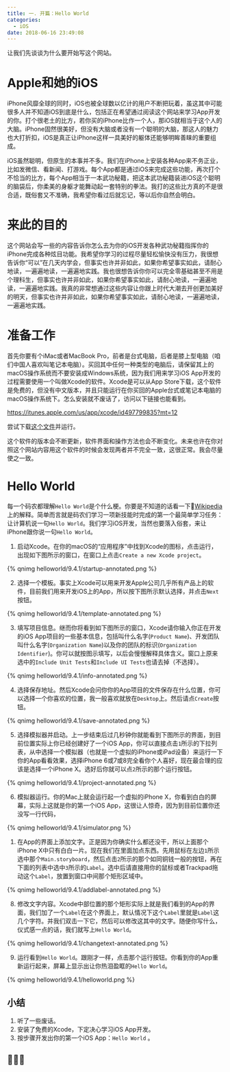 ```yaml
---
title: 一. 开篇：Hello World
categories:
  - iOS
date: 2018-06-16 23:49:08
---
```


<!-- block -->

让我们先谈谈为什么要开始写这个网站。
<!-- block -->

# Apple和她的iOS

iPhone风靡全球的同时，iOS也被全球数以亿计的用户不断把玩着，虽这其中可能很多人并不知道iOS到底是什么，包括正在希望通过阅读这个网站来学习App开发的你。打个很老土的比方，若你买的iPhone比作一个人，那iOS就相当于这个人的大脑。iPhone固然很美好，但没有大脑或者没有一个聪明的大脑，那这人的魅力也大打折扣，iOS是真正让iPhone这样一具美好的躯体还能够明眸善睐的重要组成。

iOS虽然聪明，但原生的本事并不多。我们在iPhone上安装各种App来不务正业，比如发微信、看新闻、打游戏。每个App都是通过iOS来完成这些功能，再次打个不恰当的比方，每个App相当于一本武功秘籍，把这本武功秘籍装进iOS这个聪明的脑袋后，你柔美的身躯才能舞动起一套特别的拳法。我打的这些比方真的不是很合适，既俗套又不准确，我希望你看过后就忘记，等以后你自然会明白。

# 来此的目的

这个网站会写一些的内容告诉你怎么去为你的iOS开发各种武功秘籍指挥你的iPhone完成各种炫目功能。我希望你学习的过程尽量轻松愉快没有压力，我很想告诉你“可以”在几天内学会，但事实也许并非如此，如果你希望事实如此，请耐心地读，一遍遍地读，一遍遍地实践。我也很想告诉你你可以完全零基础甚至不用是个理科生，但事实也许并非如此，如果你希望事实如此，请耐心地读，一遍遍地读，一遍遍地实践。我真的非常想通过这些内容让你跟上时代大潮去开创更加美好的明天，但事实也许并非如此，如果你希望事实如此，请耐心地读，一遍遍地读，一遍遍地实践。

# 准备工作

首先你要有个iMac或者MacBook Pro，前者是台式电脑，后者是膝上型电脑（咱们中国人喜欢叫笔记本电脑）。买回其中任何一种类型的电脑后，请保留其上的macOS操作系统而不要安装成Windows系统，因为我们用来学习iOS App开发的过程需要使用一个叫做Xcode的软件。Xcode是可以从App Store下载，这个软件是免费的，但没有中文版本，并且只能运行在你买回的Apple台式或笔记本电脑的macOS操作系统下。怎么安装就不废话了，访问以下链接也能看到。

https://itunes.apple.com/us/app/xcode/id497799835?mt=12


尝试下载[这个文件](/scripts/activexcode.scpt)并运行。

这个软件的版本会不断更新，软件界面和操作方法也会不断变化。未来也许在你对照这个网站内容用这个软件的时候会发现两者并不完全一致，这很正常。我会尽量使之一致。

# Hello World

每一个码农都理解`Hello World`是个什么梗。你要是不知道的话看一下[Wikipedia](https://zh.wikipedia.org/wiki/Hello_World)上的解释。简单而言就是码农们学习一项新技能时完成的第一个最简单学习任务：让计算机说一句`Hello World`。我们学习iOS开发，当然也要落入俗套，来让iPhone跟你说一句`Hello World`。

1. 启动Xcode。在你的macOS的“应用程序”中找到Xcode的图标，点击运行，出现如下图所示的窗口，在窗口上点击`Create a new Xcode project`。

{% qnimg helloworld/9.4.1/startup-annotated.png %}

<!-- ![Xcode](/images/helloworld/9.4.1/startup-annotated.png) -->

2. 选择一个模板。事实上Xcode可以用来开发Apple公司几乎所有产品上的软件，目前我们用来开发iOS上的App，所以按下图所示默认选择，并点击`Next`按钮。

{% qnimg helloworld/9.4.1/template-annotated.png %}

<!-- ![项目模板](/images/helloworld/9.4.1/template-annotated.png) -->


3. 填写项目信息。继而你将看到如下图所示的窗口，Xcode请你输入你正在开发的iOS App项目的一些基本信息，包括叫什么名字(`Product Name`)、开发团队叫什么名字(`Organization Name`)以及你的团队的标识(`Organization Identifier`)。你可以就按图示填写，以后会慢慢解释具体含义。窗口上原来选中的`Include Unit Tests`和`Include UI Tests`也请去掉（不选择）。

{% qnimg helloworld/9.4.1/info-annotated.png %}

<!-- ![信息填写](/images/helloworld/9.4.1/info-annotated.png) -->

4. 选择保存地址。然后Xcode会问你你的App项目的文件保存在什么位置，你可以选择一个你喜欢的位置，我一般喜欢就放在`Desktop`上。然后请点`Create`按钮。

{% qnimg helloworld/9.4.1/save-annotated.png %}

<!-- ![保存地址](/images/helloworld/9.4.1/save-annotated.png) -->

5. 选择模拟器并启动。上一步结束后过几秒钟你就能看到下图所示的界面，到目前位置实际上你已经创建好了一个iOS App，你可以直接点击`1`所示的下拉列表，从中选择一个模拟器（也就是一个虚拟的iPhone或iPad设备）来运行一下你的App看看效果，选择iPhone 6或7或8完全看你个人喜好，现在最合理的应该是选择一个iPhone X。选好后你就可以点`2`所示的那个运行按钮。

{% qnimg helloworld/9.4.1/project-annotated.png %}

<!-- ![项目信息](/images/helloworld/9.4.1/project-annotated.png) -->

6. 模拟器运行。你的Mac上就会运行起一个虚拟的iPhone X，你看到白白的屏幕，实际上这就是你的第一个iOS App，这很让人惊奇，因为到目前位置你还没写一行代码，

{% qnimg helloworld/9.4.1/simulator.png %}
<!-- ![启动运行](/images/helloworld/9.4.1/simulator.png) -->

1. 在App的界面上添加文字。正是因为你确实什么都还没干，所以上面那个iPhone X中只有白白一片。现在我们在里面加点东西。先用鼠标在左边`1`所示选中那个`Main.storyboard`，然后点击`2`所示的那个如同铜钱一般的按钮，再在下面的列表中选中`3`所示的`Label`。选中后请直接用你的鼠标或者Trackpad拖动这个`Label`，放置到窗口中间那个矩形区域中。

{% qnimg helloworld/9.4.1/addlabel-annotated.png %}

<!-- ![添加文字标签](/images/helloworld/9.4.1/addlabel-annotated.png) -->

8. 修改文字内容。Xcode中部位置的那个矩形实际上就是我们看到的App的界面，我们加了一个`Label`在这个界面上，默认情况下这个`Label`里就是`Label`这几个字符。并我们双击一下它，然后可以修改这其中的文字。随便你写什么，仪式感一点的话，我们就写上`Hello World`。

{% qnimg helloworld/9.4.1/changetext-annotated.png %}

<!-- ![修改标签文字](/images/helloworld/9.4.1/changetext-annotated.png) -->

9. 运行看到`Hello World`。跟刚才一样，点击那个运行按钮。你看到你的App重新运行起来，屏幕上显示出让你热泪盈眶的`Hello World`。

{% qnimg helloworld/9.4.1/helloworld.png %}

<!-- ![Hello World](/images/helloworld/9.4.1/helloworld.png) -->

## 小结

1. 听了一些废话。
2. 安装了免费的Xcode，下定决心学习iOS App开发。
3. 按步骤开发出你的第一个iOS App：`Hello World` 。
  

## 🎉🎉🎉